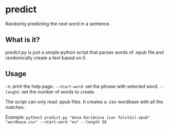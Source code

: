 # predict
Randomly predicting the next word in a sentence.

## What is it?
*predict.py* is just a simple python script that parses words of .epub file and randomically create a text based on it.

## Usage
`-h`: print the help page.
`--start-word`: set the phrase with selected word.
`--lenght`: set the number of words to create.

The script can only read .epub files.
It creates a .csv wordbase with all the matches.

Example: `python3 predict.py "Anna Kariênina (Lev Tolstói).epub" "wordbase.csv" --start-word "eu" --length 50`
